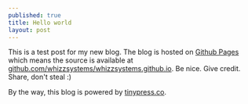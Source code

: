 ```yaml
---
published: true
title: Hello world
layout: post
---
```

This is a test post for my new blog. The blog is hosted on [Github Pages](http://pages.github.com/) which means the source is available at [github.com/whizzsystems/whizzsystems.github.io](http://github.com/whizzsystems/whizzsystems.github.io). Be nice. Give credit. Share, don't steal :)

By the way, this blog is powered by [tinypress.co](https://tinypress.co).